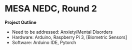 # MESA NEDC, Round 2
**Project Outline**
  - Need to be addressed: Anxiety/Mental Disorders
  - Hardware: Arduino, Raspberry Pi 3, [Biometric Sensors]
  - Software: Arduino IDE, Pytorch
  
